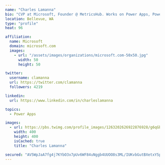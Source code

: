 ```yaml
---
name: "Charles Lamanna"
bio: "CVP at Microsoft, Founder @ MetricsHub. Works on Power Apps, Power Automate, Power Virtual Agent, Common Data Service and Dynamics 365."
location: Bellevue, WA
type: "profile"
heat: 96

affiliation:
  name: Microsoft
  domain: microsoft.com
  images:
    - url: "/assets/images/organizations/microsoft.com-50x50.jpg"
      width: 50
      height: 50

twitter:
  username: clamanna
  url: https://twitter.com/clamanna
  followers: 4219

linkedin:
  url: https://www.linkedin.com/in/charleslamanna

topics:
  - Power Apps

images:
  - url: https://pbs.twimg.com/profile_images/1263202626922876928/g6qGbHZ-_400x400.jpg
    width: 400
    height: 400
    isCached: true
    title: "Charles Lamanna"

secured: "AV5WpJaA7fg4j7KYbO3x7pUv6WF84uNggb4UUOO8s3ML/IUKvbGutBXetxY5pNrwu8c6+gIJ4E/UHk2G12PBFpg5bqxSWV23SeZmn60jEPdoJ8A1avdj4l0i/ocpOi5bklSel7Af47gR86FyisiUusSK9HEJayyidE2w07vgIw++FOVLC4UVlq6wMKz0XE3gUukDpFGbHM7tG+v84yyQyrfcbwRlNGLxhslA7EiRmj0NHFCQUc9MxYAyHffgyQvugwmwJofY0CAOlWoKS+JuY6jjr1wN3I9rq17h87mFFlJ5xTpsIBGHWYa1fnW6t7HY3UceCKHZ/cEkEwqQ1iw/BPvf3z9gvcVtP5QjfOq+UxQ9w2392OCeN2rceJgZ6jwIS0TOtl4WhxX7jykZIEyFFdi/QPiikwm31MSXoxHoK2c=;cCNrJhDaC8gMwd2tiPj9SQ=="
---
```


